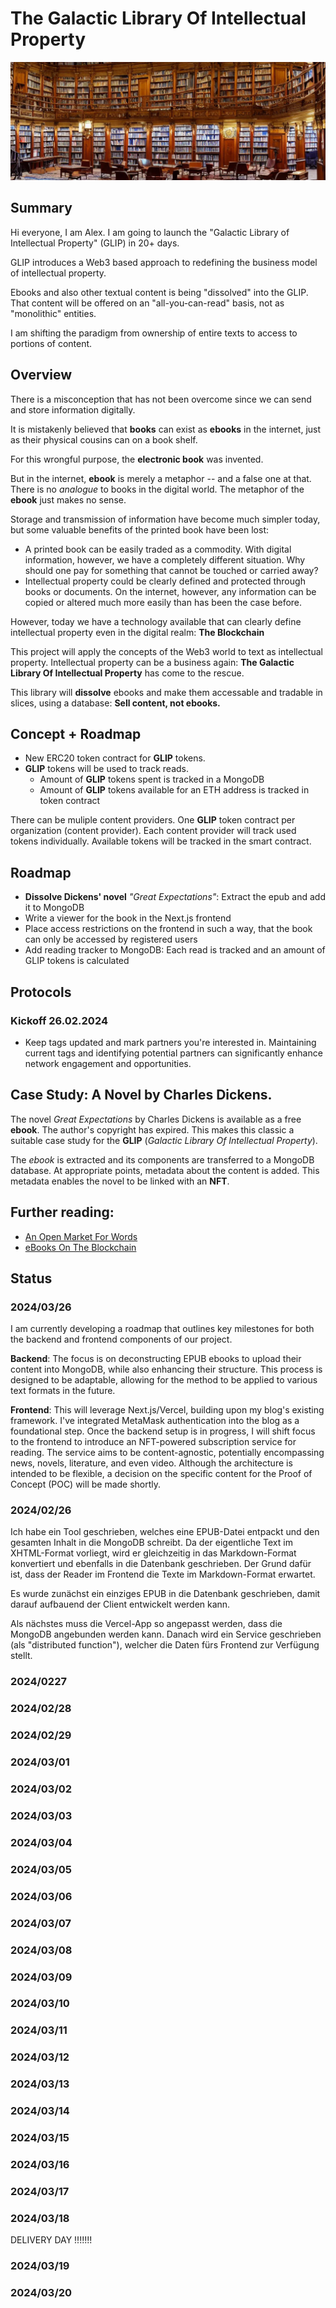 # The Galactic Library Of Intellectual Property
![](library.webp)

## Summary

Hi everyone, I am Alex. I am going to launch the "Galactic Library of Intellectual Property" (GLIP) in 20+ days.

GLIP introduces a Web3 based approach to redefining the business model of intellectual property. 

Ebooks and also other textual content  is being "dissolved" into the GLIP. That content will be offered on an "all-you-can-read" basis, not as "monolithic" entities. 

I am shifting the paradigm from ownership of entire texts to access to portions of content.

## Overview 

There is a misconception that has not been overcome since we can
send and store information digitally.

It is mistakenly believed that **books** can exist as **ebooks**  in the internet,
just as their physical cousins
can on a book shelf.

For this wrongful purpose, the **electronic book**  was invented.

But in the internet,  **ebook** is merely a metaphor -- and a false one at that.
There is no *analogue* to books in the digital world.
The metaphor of the **ebook** just makes no sense.

Storage and transmission of information have become much simpler today,
but some valuable benefits of the printed book have been lost:

- A printed book can be easily traded as a commodity. With digital information,
  however, we have a completely different situation. Why should one pay for something
  that cannot be touched or carried away?
- Intellectual property could be clearly defined and protected through books or
  documents. On the internet, however, any information can be copied or altered
  much more easily than has been the case before. 

However, today we have a technology available that can clearly define intellectual
property even in the digital realm: **The Blockchain**

This project will apply the concepts of the Web3 world to text as intellectual property.
Intellectual property can be a business again: **The Galactic Library
Of Intellectual Property** has come to the rescue.

This library will **dissolve** ebooks and make them accessable and tradable in slices, using
a database: **Sell content, not ebooks.**

## Concept + Roadmap

- New ERC20 token contract for **GLIP** tokens.  
- **GLIP** tokens will be used to track reads. 
  -  Amount of **GLIP** tokens spent is tracked in a MongoDB
  -  Amount of **GLIP** tokens available for an ETH address is
     tracked in token contract 

There can be muliple content providers. One **GLIP** token contract per organization (content provider). 
Each content provider will track used tokens individually. Available tokens will be tracked
in the smart contract.


## Roadmap

- **Dissolve Dickens' novel** *"Great Expectations"*: Extract the epub and add it to MongoDB
- Write a viewer for the book in the Next.js frontend
- Place access restrictions on the frontend in such a way, that the book can only be 
  accessed by registered users
- Add reading tracker to MongoDB: Each read is tracked and an amount of GLIP tokens is calculated
  



## Protocols

### Kickoff  26.02.2024

- Keep tags updated and mark partners you're interested in. Maintaining current tags and identifying potential partners can significantly enhance network engagement and opportunities.





## Case Study: A Novel by Charles Dickens.

The novel *Great Expectations* by Charles Dickens is available as a free **ebook**. The author's copyright has
expired. This makes this classic a suitable case study
for the **GLIP** (*Galactic Library
Of Intellectual Property*).

The *ebook* is extracted and its components are transferred to a MongoDB database. At appropriate points,
metadata about the content is added. This metadata
enables the novel to be linked with an **NFT**.

## Further reading:

- [An Open Market For Words](https://www.alexanderweinmann.com/blog/lyrxbooks)
- [eBooks On The Blockchain](https://www.alexanderweinmann.com/blog/ebooks)

## Status

###  2024/03/26

I am currently developing a roadmap that outlines key milestones for both the backend and frontend components of our project.

**Backend**: The focus is on deconstructing EPUB ebooks to upload their content into MongoDB, while also enhancing
their structure. This process is designed to be adaptable, allowing for the method to be applied to various text
formats in the future.

**Frontend**: This will leverage Next.js/Vercel, building upon my blog's existing framework. I've integrated 
MetaMask authentication into the blog as a foundational step. Once the backend setup is in progress,
I will shift focus to the frontend to introduce an NFT-powered subscription service for reading. The service aims to 
be content-agnostic, potentially encompassing news, novels, literature, and even video. Although the architecture is
intended to be flexible, a decision on the specific content for the Proof of Concept (POC) will be made shortly.

###  2024/02/26

Ich habe ein Tool geschrieben, welches eine EPUB-Datei entpackt und den gesamten Inhalt
in die MongoDB schreibt. Da der eigentliche Text im XHTML-Format vorliegt, wird er gleichzeitig
in das Markdown-Format konvertiert und ebenfalls in die Datenbank geschrieben. Der Grund dafür ist,
dass der Reader im Frontend die Texte im Markdown-Format erwartet.

Es wurde zunächst ein einziges EPUB in die Datenbank geschrieben, damit darauf aufbauend der Client
entwickelt werden kann. 

Als nächstes muss die Vercel-App so angepasst werden, dass die MongoDB angebunden werden kann. Danach
wird ein Service geschrieben (als "distributed function"), welcher die Daten fürs Frontend zur Verfügung
stellt.





###  2024/0227
###  2024/02/28
###  2024/02/29
###  2024/03/01
###  2024/03/02
###  2024/03/03
###  2024/03/04
###  2024/03/05
###  2024/03/06
###  2024/03/07
###  2024/03/08
###  2024/03/09
###  2024/03/10
###  2024/03/11
###  2024/03/12
###  2024/03/13
###  2024/03/14
###  2024/03/15
###  2024/03/16
###  2024/03/17
###  2024/03/18

DELIVERY DAY  !!!!!!!

###  2024/03/19
###  2024/03/20


